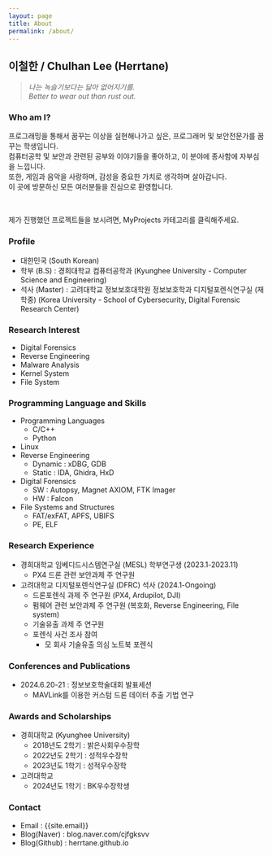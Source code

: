 ```yaml
---
layout: page
title: About
permalink: /about/
---
```


## 이철한 / Chulhan Lee (Herrtane)

> *나는 녹슬기보다는 닳아 없어지기를.*<br/>
> *Better to wear out than rust out.*<br/>

### Who am I?

프로그래밍을 통해서 꿈꾸는 이상을 실현해나가고 싶은, 프로그래머 및 보안전문가를 꿈꾸는 학생입니다.<br/>
컴퓨터공학 및 보안과 관련된 공부와 이야기들을 좋아하고, 이 분야에 종사함에 자부심을 느낍니다.<br/>
또한, 게임과 음악을 사랑하며, 감성을 중요한 가치로 생각하며 살아갑니다.<br/>
이 곳에 방문하신 모든 여러분들을 진심으로 환영합니다.<br/>

<br/>

제가 진행했던 프로젝트들을 보시려면, MyProjects 카테고리를 클릭해주세요.<br/>

### Profile

- 대한민국 (South Korean)
- 학부 (B.S) : 경희대학교 컴퓨터공학과 (Kyunghee University - Computer Science and Engineering)
- 석사 (Master) : 고려대학교 정보보호대학원 정보보호학과 디지털포렌식연구실 (재학중) (Korea University - School of Cybersecurity, Digital Forensic Research Center)

### Research Interest

- Digital Forensics
- Reverse Engineering
- Malware Analysis
- Kernel System
- File System

### Programming Language and Skills

- Programming Languages
    - C/C++
    - Python
- Linux
- Reverse Engineering
    - Dynamic : xDBG, GDB
    - Static : IDA, Ghidra, HxD
- Digital Forensics
    - SW : Autopsy, Magnet AXIOM, FTK Imager
    - HW : Falcon
- File Systems and Structures
    - FAT/exFAT, APFS, UBIFS
    - PE, ELF

### Research Experience

- 경희대학교 임베디드시스템연구실 (MESL) 학부연구생 (2023.1-2023.11)
    - PX4 드론 관련 보안과제 주 연구원
- 고려대학교 디지털포렌식연구실 (DFRC) 석사 (2024.1-Ongoing)
    - 드론포렌식 과제 주 연구원 (PX4, Ardupilot, DJI)
    - 펌웨어 관련 보안과제 주 연구원 (복호화, Reverse Engineering, File system)
    - 기술유출 과제 주 연구원
    - 포렌식 사건 조사 참여
        - 모 회사 기술유출 의심 노트북 포렌식

### Conferences and Publications

- 2024.6.20-21 : 정보보호학술대회 발표세션
    - MAVLink를 이용한 커스텀 드론 데이터 추출 기법 연구

### Awards and Scholarships

- 경희대학교 (Kyunghee University)
    - 2018년도 2학기 : 밝은사회우수장학
    - 2022년도 2학기 : 성적우수장학
    - 2023년도 1학기 : 성적우수장학
- 고려대학교
    - 2024년도 1학기 : BK우수장학생

### Contact

- Email : {{site.email}}
- Blog(Naver) : blog.naver.com/cjfgksvv
- Blog(Github) : herrtane.github.io